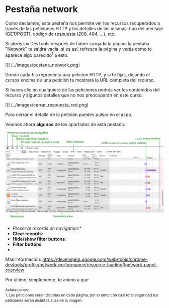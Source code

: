 # Pestaña network

Como decíamos, esta pestaña nos permite ver los recursos recuperados a través de las peticiones HTTP y los detalles de las mismas: tipo del mensaje (GET/POST), código de respuesta (200, 404, ...), etc.

Si abres las DevTools después de haber cargado la página la pestaña "Network" te saldrá vacía, si es así, refresca la página y verás como te aparece algo parecido<sup>1</sup> a esto:

![] (../images/pestana_network.png)

Donde cada fila representa una petición HTTP, y si te fijas, dejando el cursos encima de una petición te mostrará la URL completa del recurso.

Si haces clic en cualquiera de las peticiones podrás ver los contenidos del recurso y algunos detalles que no nos preocuparán en este curso.

![] (../images/cerrar_respuesta_red.png)

Para cerrar el detalle de la petición puedes pulsar en el aspa.

Veamos ahora **algunos** de los apartados de esta pestaña:

![](../images/network-panel.png)

* **Preserve records on navigation*:**
* **Clear records**:
* **Hide/show filter buttons**:
* **Filter buttons**
* 

Más información: https://developers.google.com/web/tools/chrome-devtools/profile/network-performance/resource-loading#network-panel-overview


Por último, simplemente, te animo a que 

<small>Aclaraciones:</small><br>
<small>1. Las peticiones serán distintas en cada página, por lo tanto con casi total seguridad tus peticiones serán distintas a las de la imagen.</small><br>